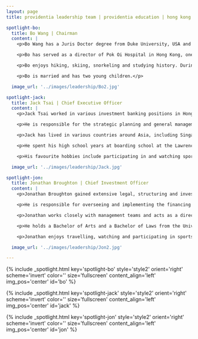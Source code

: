 ```yaml
---
layout: page
title: providentia leadership team | providentia education | hong kong — our heritage, their future | providentia education | hong kong

spotlight-bo:
  title: Bo Wang | Chairman
  content: |
    <p>Bo Wang has a Juris Doctor degree from Duke University, USA and a Master of Laws degree from Nanjing University, PRC. He was previously a lawyer at King & Wood Mallesons and DBS Bank.</p>

    <p>Bo has served as a director of Pok Oi Hospital in Hong Kong, one of the largest charity institutions in Hong Kong. He was recognized for his charity work by the Hong Kong Government.</p>

    <p>Bo enjoys hiking, skiing, snorkeling and studying history. During his time in Hong Kong, he has hired an international and culturally diverse team in the company; he now enjoys the open communication and idea exchange among colleagues.</p> 

    <p>Bo is married and has two young children.</p>

  image_url: '../images/leadership/Bo2.jpg'

spotlight-jack:
  title: Jack Tsai | Chief Executive Officer
  content: |
    <p>Jack Tsai worked in various investment banking positions in Hong Kong prior to joining Providentia as CEO.</p> 

    <p>He is responsible for the strategic planning and general management of the company.</p>  

    <p>Jack has lived in various countries around Asia, including Singapore, mainland China, Hong Kong, Taiwan, Japan, and various cities across the USA.</p> 

    <p>He spent his high school years at boarding school at the Lawrenceville School and graduated from the University of Pennsylvania.</p> 

    <p>His favourite hobbies include participating in and watching sports.</p>

  image_url: '../images/leadership/Jack.jpg'

spotlight-jon:
  title: Jonathan Broughton | Chief Investment Officer
  content: |
    <p>Jonathan Broughton gained extensive legal, structuring and investing experience working in Australia, the UK and Hong Kong prior to joining Providentia as CIO.</p>

    <p>He is responsible for overseeing and implementing the financing and investment strategies of the group.</p>    

    <p>Jonathan works closely with management teams and acts as a director of various portfolio companies, including Sparrow Early Learning Pty Ltd and QV Education (Group) Limited.</p>

    <p>He holds a Bachelor of Arts and a Bachelor of Laws from the University of Queensland, Australia and has completed the Private Equity and Venture Capital Course at Harvard Business School, Boston USA.</p>

    <p>Jonathan enjoys travelling, watching and participating in sports.  He is a member of the Hong Kong Football Club’s hockey team.</p>

  image_url: '../images/leadership/Jon2.jpg'

---
```

<!-- Bo Wang -->
{% include _spotlight.html key='spotlight-bo' style='style2' orient='right' scheme='invert' color='' size='fullscreen' content_align='left' img_pos='center' id='bo' %}
<!-- Jack Tsai -->
{% include _spotlight.html key='spotlight-jack' style='style2' orient='right' scheme='invert' color='' size='fullscreen' content_align='left' img_pos='center' id='jack' %}
<!-- Jonathan Broughton -->
{% include _spotlight.html key='spotlight-jon' style='style2' orient='right' scheme='invert' color='' size='fullscreen' content_align='left' img_pos='center' id='jon' %}